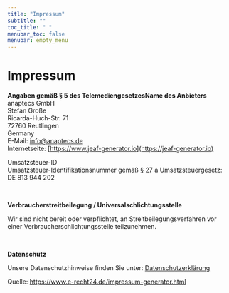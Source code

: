 ```yaml
---
title: "Impressum"
subtitle: ""
toc_title: " "
menubar_toc: false
menubar: empty_menu
---
```


# Impressum

**Angaben gemäß § 5 des Telemediengesetzes​**
**Name des Anbieters**  
anaptecs GmbH<br>Stefan Große<br>Ricarda-Huch-Str. 71<br>72760 Reutlingen<br>Germany  <br>E-Mail: [info@anaptecs.de](mailto:info@anaptecs.de) <br>Internetseite: [https://www.jeaf-generator.io](https://jeaf-generator.io)<br>

Umsatzsteuer-ID<br>Umsatzsteuer-Identifikationsnummer gemäß § 27 a Umsatzsteuergesetz: DE 813 944 202

<br>

**Verbraucherstreitbeilegung / Universalschlichtungsstelle**

Wir sind nicht bereit oder verpflichtet, an Streitbeilegungsverfahren vor einer
Verbraucherschlichtungsstelle teilzunehmen.

<br>

**Datenschutz** 

Unsere Datenschutzhinweise finden Sie unter: [Datenschutzerklärung](../privacy)

Quelle: https://www.e-recht24.de/impressum-generator.html